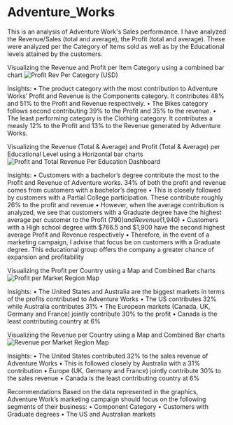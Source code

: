# Adventure_Works
This is an analysis of Adventure Work's Sales performance. I have analyzed the Revenue/Sales (total and average), the Profit (total and average). These were analyzed per the Category of Items sold as well as by the Educational levels attained by the customers.

Visualizing the Revenue and Profit per Item Category using a combined bar chart
![Profit Rev Per Category (USD)](https://user-images.githubusercontent.com/114897374/221990741-f9d01d6f-41ce-4707-b180-36a3bc50988b.png)

Insights:
•	The product category with the most contribution to Adventure Works’ Profit and Revenue is the Components category. It contributes 48% and 51% to the Profit and       Revenue respectively.
•	The Bikes category follows second contributing 39% to the Profit and 35% to the revenue.
•	The least performing category is the Clothing category. It contributes a measly 12% to the Profit and 13% to the Revenue generated by Adventure Works.

Visualizing the Revenue (Total & Average) and Profit (Total & Average) per Educational Level using a Horizontal bar charts
![Profit and Total Revenue Per Education Dashboard](https://user-images.githubusercontent.com/114897374/221991305-fc2a0949-0875-46a3-9742-076d9f8e8f39.png)

Insights:
•	Customers with a bachelor’s degree contribute the most to the Profit and Revenue of Adventure works. 34% of both the profit and revenue comes from customers with a bachelor’s degree
•	This is closely followed by customers with a Partial College participation. These contribute roughly 26% to the profit and revenue
•	However, when the average contribution is analyzed, we see that customers with a Graduate degree have the highest average per customer to the Profit ($790) and Revenue($1,940)
•	Customers with a High school degree with $766.5 and $1,900 have the second highest average Profit and Revenue respectively
•	Therefore, in the event of a marketing campaign, I advise that focus be on customers with a Graduate degree. This educational group offers the company a greater chance of expansion and profitability

Visualizing the Profit per Country  using a Map and Combined Bar charts
![Profit per Market Region Map](https://user-images.githubusercontent.com/114897374/221991983-56a9e9ac-2537-4375-ae5e-3195a1845d2f.png)

Insights:
•	The United States and Australia are the biggest markets in terms of the profits contributed to Adventure Works
•	The US contributes 32% while Australia contributes 31%
•	The European markets (Canada, UK, Germany and France) jointly contribute 30% to the profit
•	Canada is the least contributing country at 6%

Visualizing the Revenue per Country  using a Map and Combined Bar charts
![Revenue per Market Region Map](https://user-images.githubusercontent.com/114897374/221992413-bc209655-52ad-4997-be25-f8879e705a31.png)

Insights:
•	The United States contributed 32% to the sales revenue of Adventure Works
•	This is followed closely by Australia with a 31% contribution 
•	Europe (UK, Germany and France) jointly contribute 30% to the sales revenue
•	Canada is the least contributing country at 6%

Recommendations
Based on the data represented in the graphics, Adventure Work’s marketing campaign should focus on the following segments of their business:
•	Component Category
•	Customers with Graduate degrees
•	The US and Australian markets

